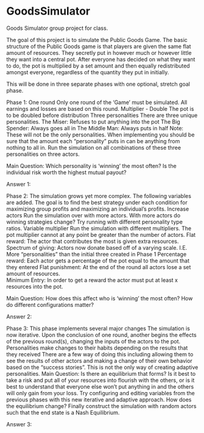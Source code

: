 # GoodsSimulator
Goods Simulator group project for class.

The goal of this project is to simulate the Public Goods Game. The basic structure of the Public Goods game is that players are given the same flat amount of resources. They secretly put in however much or however little they want into a central pot. After everyone has decided on what they want to do, the pot is multiplied by a set amount and then equally redistributed amongst everyone, regardless of the quantity they put in initially.

This will be done in three separate phases with one optional, stretch goal phase. 

Phase 1:
One round
Only one round of the ‘Game’ must be simulated. All earnings and losses are based on this round.
Multiplier - Double
The pot is to be doubled before distribution
Three personalities
There are three unique personalities.
The Miser: Refuses to put anything into the pot
The Big Spender: Always goes all in
The Middle Man: Always puts in half
Note: These will not be the only personalities.  When implementing you should be sure that the amount each “personality” puts in can be anything from nothing to all in.
Run the simulation on all combinations of these three personalities on three actors.

Main Question: Which personality is ‘winning’ the most often? Is the individual risk worth the highest mutual payout?

Answer 1:

Phase 2:
	The simulation grows yet more complex. The following variables are added. The goal is to 
find the best strategy under each condition for maximizing group profits and maximizing an    	individual’s profits. 
Increase actors
Run the simulation over with more actors. With more actors do winning strategies change?
Try running with different personality type ratios.
Variable multiplier
Run the simulation with different multipliers. The pot multiplier cannot at any point be greater than the number of actors.
Flat reward: The actor that contributes the most is given extra resources.
Spectrum of giving: Actors now donate based off of a varying scale. I.E. More “personalities” than the initial three created in Phase 1
Percentage reward: Each actor gets a percentage of the pot equal to the amount that they entered
Flat punishment: At the end of the round all actors lose a set amount of resources. 	
Minimum Entry: In order to get a reward the actor must put at least x resources into the pot.

Main Question: How does this affect who is ‘winning’ the most often? How do different configurations matter?

Answer 2: 

Phase 3:  This phase implements several major changes
The simulation is now iterative. Upon the conclusion of one round, another begins the effects of the previous round(s), changing the inputs of the actors to the pot.
Personalities make changes to their habits depending on the results that they received
There are a few way of doing this including allowing them to see the results of other actors and making a change of their own behavior based on the “success stories”. This is not the only way of creating adaptive personalities.
Main Question: Is there an equilibrium that forms? Is it best to take a risk and put all of your resources into flourish with the others, or is it best to understand that everyone else won’t put anything in and the others will only gain from your loss. Try configuring and editing variables from the previous phases with this new iterative and adaptive approach. How does the equilibrium change? Finally construct the simulation with random actors such that the end state is a Nash Equilibrium.

Answer 3:
